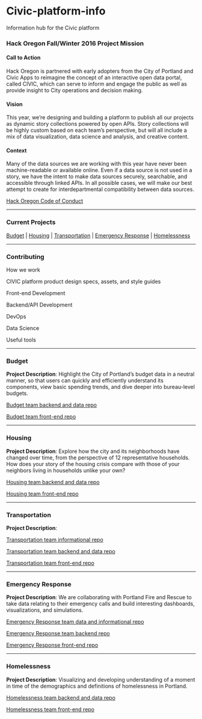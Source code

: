 # Civic-platform-info
Information hub for the Civic platform

### Hack Oregon Fall/Winter 2016 Project Mission
#### Call to Action
Hack Oregon is partnered with early adopters from the City of Portland and Civic Apps to reimagine the concept of an interactive open data portal, called CIVIC, which can serve to inform and engage the public as well as provide insight to City operations and decision making.

#### Vision
This year, we’re designing and building a platform to publish all our projects as dynamic story collections powered by open APIs. Story collections will be highly custom based on each team’s perspective, but will all include a mix of data visualization, data science and analysis, and creative content.

#### Context
Many of the data sources we are working with this year have never been machine-readable or available online. Even if a data source is not used in a story, we have the intent to make data sources securely, searchable, and accessible through linked APIs. In all possible cases, we will make our best attempt to create for interdepartmental compatibility between data sources.

[Hack Oregon Code of Conduct](http://hackoregon.github.io/section/2016/10/24/codeofconduct.html)

___


### Current Projects
[Budget](#Budget) | [Housing](#Housing) | [Transportation](#Transportation) | [Emergency Response](#Emergency-Response) | [Homelessness](#Homelessness)

___

### Contributing

How we work

CIVIC platform product design specs, assets, and style guides

Front-end Development

Backend/API Development

DevOps

Data Science

Useful tools

___

### Budget

**Project Description**: Highlight the City of Portland’s budget data in a neutral manner, so that users can quickly and efficiently understand its components, view basic spending trends, and dive deeper into bureau-level budgets.

[Budget team backend and data repo](https://github.com/hackoregon/team-budget)

[Budget team front-end repo](https://github.com/hackoregon/team-budget-frontend)

___

### Housing

**Project Description**: Explore how the city and its neighborhoods have changed over time, from the perspective of 12 representative households. How does your story of the housing crisis compare with those of your neighbors living in households unlike your own?

[Housing team backend and data repo](https://github.com/hackoregon/housing-backend)

[Housing team front-end repo](https://github.com/hackoregon/housing-frontend)

___

### Transportation

**Project Description**:

[Transportation team informational repo](https://github.com/hackoregon/transportation)

[Transportation team backend and data repo](https://github.com/hackoregon/transportation-backend)

[Transportation team front-end repo](https://github.com/hackoregon/transportation-frontend)

___

### Emergency Response  

**Project Description**:  We are collaborating with Portland Fire and Rescue to take data relating to their emergency calls and build interesting dashboards, visualizations, and simulations.

[Emergency Response team data and informational repo](https://github.com/hackoregon/emergency-response)

[Emergency Response team backend repo](https://github.com/hackoregon/emergency-response-backend)

[Emergency Response front-end repo](https://github.com/hackoregon/emergency-response-frontend)

___

### Homelessness

**Project Description**:  Visualizing and developing understanding of a moment in time of the demographics and definitions of homelessness in Portland.

[Homelessness team backend and data repo](https://github.com/hackoregon/teamHomelessness)

[Homelessness team front-end repo](https://github.com/hackoregon/teamHomelessness-frontend)     
